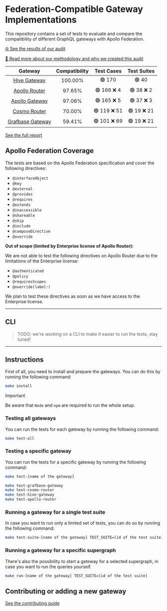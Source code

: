 # Federation-Compatible Gateway Implementations

This repository contains a set of tests to evaluate and compare the compatibility of different GraphQL gateways with Apollo Federation.

[🌐 See the results of our audit](https://the-guild.dev/graphql/hive/federation-gateway-audit)

[📖 Read more about our methodology and why we created this audit](https://the-guild.dev/graphql/hive/federation-gateway-audit#manifesto)

<!-- gateways:start -->

|                      Gateway                       | Compatibility |  Test Cases  | Test Suites |
| :------------------------------------------------: | :-----------: | :----------: | :---------: |
| [Hive Gateway](https://the-guild.dev/graphql/hive) |    100.00%    |    🟢 170    |    🟢 40    |
|  [Apollo Router](https://www.apollographql.com/)   |    97.65%     | 🟢 166 ❌ 4  | 🟢 38 ❌ 2  |
|  [Apollo Gateway](https://www.apollographql.com/)  |    97.06%     | 🟢 165 ❌ 5  | 🟢 37 ❌ 3  |
|      [Cosmo Router](https://wundergraph.com)       |    70.00%     | 🟢 119 ❌ 51 | 🟢 19 ❌ 21 |
|      [Grafbase Gateway](https://grafbase.com)      |    59.41%     | 🟢 101 ❌ 69 | 🟢 19 ❌ 21 |

<!-- gateways:end -->

[See the full report](./REPORT.md)

## Apollo Federation Coverage

The tests are based on the Apollo Federation specification and cover the following directives:

- `@interfaceObject`
- `@key`
- `@external`
- `@provides`
- `@requires`
- `@extends`
- `@inaccessible`
- `@shareable`
- `@skip`
- `@include`
- `@composeDirective`
- `@override`

**Out of scope (limited by Enterprise license of Apollo Router):**

We are not able to test the following directives on Apollo Router due to the limitations of the Enterprise license:

- `@authenticated`
- `@policy`
- `@requiresScopes`
- `@override(label:)`

We plan to test these directives as soon as we have access to the Enterprise license.

---

## CLI

> TODO: we're working on a CLI to make it easier to run the tests, stay tuned!

---

## Instructions

First of all, you need to install and prepare the gateways. You can do this by running the following command:

```bash
make install
```

> [!IMPORTANT]  
> Be aware that `Node` and `npm` are required to run the whole setup.

### Testing all gateways

You can run the tests for each gateway by running the following command:

```bash
make test-all
```

### Testing a specific gateway

You can run the tests for a specific gateway by running the following command:

```bash
make test-[name of the gateway]

make test-grafbase-gateway
make test-cosmo-router
make test-hive-gateway
make test-apollo-router
```

### Running a gateway for a single test suite

In case you want to run only a limited set of tests, you can do so by running the following command:

```bash
make test-suite-[name of the gateway] TEST_SUITE=[id of the test suite]
```

### Running a gateway for a specific supergraph

There's also the possibility to start a gateway for a selected supergraph, in case you want to run the queries yourself.

```bash
make run-[name of the gateway] TEST_SUITE=[id of the test suite]
```

## Contributing or adding a new gateway

[See the contributing guide](./.github/CONTRIBUTING.md)
